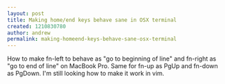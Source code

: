 ```yaml
---
layout: post
title: Making home/end keys behave sane in OSX terminal
created: 1210830780
author: andrew
permalink: making-homeend-keys-behave-sane-osx-terminal
---
```

<p><span class="thmr_call" id="thmr_42"><span class="thmr_call" id="thmr_6"><p>How to make fn-left to behave as &quot;go to beginning of line&quot; and fn-right as &quot;go to end of line&quot; on MacBook Pro. Same for fn-up as PgUp and fn-down as PgDown. I'm still looking how to make it work in vim.</p></span></span></p>
